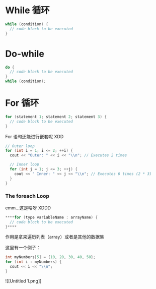 # While 循环

```cpp
while (condition) {
  // code block to be executed
}
```

# Do-while

```cpp
do {
  // code block to be executed
}
while (condition);
```

# For 循环

```cpp
for (statement 1; statement 2; statement 3) {
  // code block to be executed
}
```

For 语句还能进行嵌套呢 XDD

```cpp
// Outer loop
for (int i = 1; i <= 2; ++i) {
  cout << "Outer: " << i << "\\n"; // Executes 2 times

  // Inner loop
  for (int j = 1; j <= 3; ++j) {
    cout << " Inner: " << j << "\\n"; // Executes 6 times (2 * 3)
  }
}
```

### **The foreach Loop**

emm…这是啥呀 XDDD

```cpp
****for (type variableName : arrayName) {
  // code block to be executed
}****
```

作用是拿来遍历列表（array）或者是其他的数据集

这里有一个例子：

```cpp
int myNumbers[5] = {10, 20, 30, 40, 50};
for (int i : myNumbers) {
  cout << i << "\\n";
}
```

![[Untitled 1.png]]

